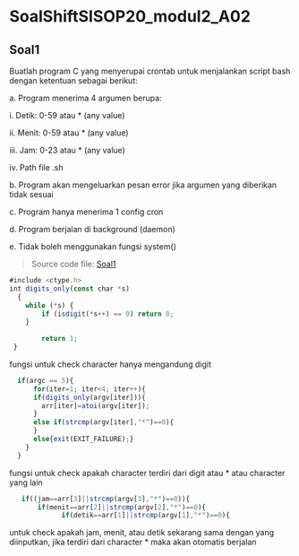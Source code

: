 # SoalShiftSISOP20_modul2_A02

## Soal1
Buatlah program C yang menyerupai crontab untuk menjalankan script bash dengan ketentuan sebagai berikut:

a. Program menerima 4 argumen berupa:

   i. Detik: 0-59 atau * (any value)
   
   ii. Menit: 0-59 atau * (any value)
   
   iii. Jam: 0-23 atau * (any value)
   
   iv. Path file .sh
   
b. Program akan mengeluarkan pesan error jika argumen yang diberikan tidak sesuai

c. Program hanya menerima 1 config cron

d. Program berjalan di background (daemon)

e. Tidak boleh menggunakan fungsi system()

>Source code file: [Soal1](https://github.com/hrswcksono/SoalShiftSISOP20_modul2_A02/blob/master/soal1/soal1.c)

```javascript
#include <ctype.h>
int digits_only(const char *s)
  {
    while (*s) {
        if (isdigit(*s++) == 0) return 0;
    }
   
        return 1;
 }
```
fungsi untuk check character hanya mengandung digit

```javascript
  if(argc == 5){
      for(iter=1; iter<4; iter++){
      if(digits_only(argv[iter])){
        arr[iter]=atoi(argv[iter]);
      }
      else if(strcmp(argv[iter],"*")==0){
      }
      else{exit(EXIT_FAILURE);}
    }
  }
```
fungsi untuk check apakah character terdiri dari digit atau * atau character yang lain

```javascript
   if((jam==arr[3]||strcmp(argv[3],"*")==0)){
       if(menit==arr[2]||strcmp(argv[2],"*")==0){
             if(detik==arr[1]||strcmp(argv[1],"*")==0){
```
untuk check apakah jam, menit, atau detik sekarang sama dengan yang diinputkan, jika terdiri dari character * maka akan otomatis berjalan

